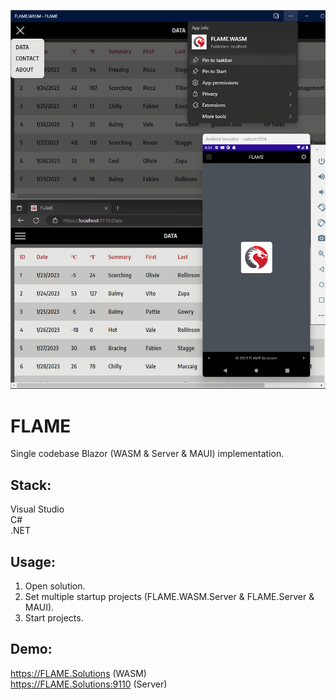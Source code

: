 ![Preview](Preview.png?raw=true "Preview")

# FLAME

Single codebase Blazor (WASM & Server & MAUI) implementation.

## Stack:

Visual Studio\
C#\
.NET

## Usage:

1. Open solution.
2. Set multiple startup projects (FLAME.WASM.Server & FLAME.Server & MAUI).
3. Start projects.

## Demo:

https://FLAME.Solutions (WASM)\
https://FLAME.Solutions:9110 (Server)
